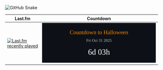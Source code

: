 <img alt="GitHub Snake" src="https://raw.githubusercontent.com/LucasLiorLE/LucasLiorLE/output/github-contribution-grid-snake-dark.svg" />

| Last.fm | Countdown |
|---------|-----------|
| [![Last.fm recently played](https://lastfm-recently-played.vercel.app/api?user=LucasLiorLE)](https://www.last.fm/user/LucasLiorLE) | ![Countdown](https://raw.githubusercontent.com/LucasLiorLE/LucasLiorLE/output/countdown.svg) |

